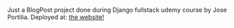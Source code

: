 Just a BlogPost project done during Django fullstack udemy course by Jose Portilia.
Deployed at: [the website!](alpha1044.pythonanywhere.com)

